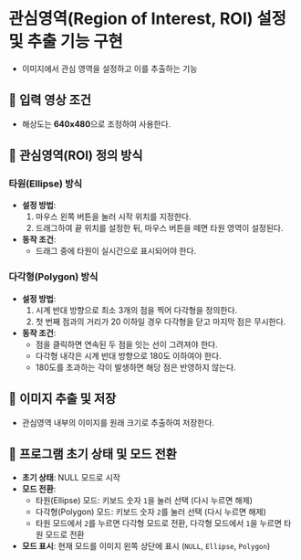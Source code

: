 # 관심영역(Region of Interest, ROI) 설정 및 추출 기능 구현
- 이미지에서 관심 영역을 설정하고 이를 추출하는 기능

## 🚩 입력 영상 조건
- 해상도는 **640x480**으로 조정하여 사용한다.

## 🚩 관심영역(ROI) 정의 방식
### 타원(Ellipse) 방식
- **설정 방법**:
  1. 마우스 왼쪽 버튼을 눌러 시작 위치를 지정한다.
  2. 드래그하여 끝 위치를 설정한 뒤, 마우스 버튼을 떼면 타원 영역이 설정된다.
- **동작 조건**:
  - 드래그 중에 타원이 실시간으로 표시되어야 한다.

### 다각형(Polygon) 방식
- **설정 방법**:
  1. 시계 반대 방향으로 최소 3개의 점을 찍어 다각형을 정의한다.
  2. 첫 번째 점과의 거리가 20 이하일 경우 다각형을 닫고 마지막 점은 무시한다.
- **동작 조건**:
  - 점을 클릭하면 연속된 두 점을 잇는 선이 그려져야 한다.
  - 다각형 내각은 시계 반대 방향으로 180도 이하여야 한다.
  - 180도를 초과하는 각이 발생하면 해당 점은 반영하지 않는다.

## 🚩 이미지 추출 및 저장
- 관심영역 내부의 이미지를 원래 크기로 추출하여 저장한다.

## 🚩 프로그램 초기 상태 및 모드 전환
- **초기 상태**: NULL 모드로 시작
- **모드 전환**:
  - 타원(Ellipse) 모드: 키보드 숫자 `1`을 눌러 선택 (다시 누르면 해제)
  - 다각형(Polygon) 모드: 키보드 숫자 `2`를 눌러 선택 (다시 누르면 해제)
  - 타원 모드에서 `2`를 누르면 다각형 모드로 전환, 다각형 모드에서 `1`을 누르면 타원 모드로 전환
- **모드 표시**: 현재 모드를 이미지 왼쪽 상단에 표시 (`NULL`, `Ellipse`, `Polygon`)
